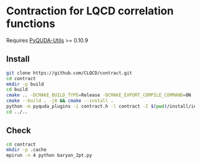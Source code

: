 # Contraction for LQCD correlation functions

Requires [PyQUDA-Utils](https://pypi.org/project/PyQUDA-Utils/) >= 0.10.9

## Install
```bash
git clone https://github.com/CLQCD/contract.git
cd contract
mkdir -p build
cd build
cmake .. -DCMAKE_BUILD_TYPE=Release -DCMAKE_EXPORT_COMPILE_COMMAND=ON -DGPU_ARCH=60
cmake --build . -j8 && cmake --install .
python -m pyquda_plugins -i contract.h -l contract -I $(pwd)/install/include -L $(pwd)/install/lib
cd ../..
```

## Check
```bash
cd contract
mkdir -p .cache
mpirun -n 4 python baryon_2pt.py
```